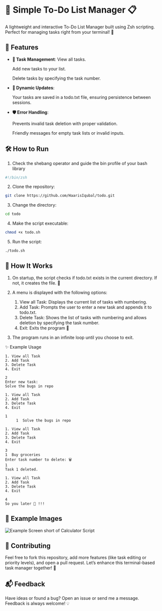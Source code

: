# 📝 Simple To-Do List Manager 📋

A lightweight and interactive To-Do List Manager built using Zsh scripting. Perfect for managing tasks right from your terminal! 🚀

## 🌟 Features

- **📂 Task Management**:
    View all tasks.

    Add new tasks to your list.
    
    Delete tasks by specifying the task number.
- **🔄 Dynamic Updates**: 
    
    Your tasks are saved in a todo.txt file, ensuring persistence between sessions.

- **🛡️ Error Handling**:
    
    Prevents invalid task deletion with proper validation.

    Friendly messages for empty task lists or invalid inputs.

## 🛠️ How to Run

1. Check the shebang operator and guide the bin profile of your bash library

```bash
#!/bin/zsh
```
2. Clone the repository:

```bash
git clone https://github.com/HaarisIqubal/todo.git  
```
3. Change the directory:
```bash
cd todo
```
4. Make the script executable:
```bash
chmod +x todo.sh
```
5. Run the script:
```bash
./todo.sh
```

## 📜 How It Works

1. On startup, the script checks if todo.txt exists in the current directory. If not, it creates the file. 📂

2. A menu is displayed with the following options:
    1. View all Task: Displays the current list of tasks with numbering.
    2. Add Task: Prompts the user to enter a new task and appends it to todo.txt.
    3. Delete Task: Shows the list of tasks with numbering and allows deletion by specifying the task number.
    4. Exit: Exits the program 👋
3. The program runs in an infinite loop until you choose to exit.


✨ Example Usage
```plaintext
1. View all Task  
2. Add Task  
3. Delete Task  
4. Exit  

2  
Enter new task:  
Solve the bugs in repo 

1. View all Task  
2. Add Task  
3. Delete Task  
4. Exit  

1  
     1  Solve the bugs in repo  

1. View all Task  
2. Add Task  
3. Delete Task  
4. Exit  

3  
1  Buy groceries  
Enter task number to delete: 🗑️  
1  
Task 1 deleted.  

1. View all Task  
2. Add Task  
3. Delete Task  
4. Exit  

4  
So you later 👋 !!!
```

## 📸 Example Images

![Example Screen short of Calculator Script](https://github.com/HaarisIqubal/shell-projects/blob/main/todo/screenshots/todo.jpeg)

## 🤝 Contributing

Feel free to fork this repository, add more features (like task editing or priority levels), and open a pull request. Let’s enhance this terminal-based task manager together! 💪

## 📬 Feedback

Have ideas or found a bug? Open an issue or send me a message. Feedback is always welcome! 💡



